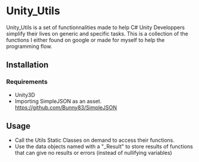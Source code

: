 # Unity_Utils

Unity_Utils is a set of functionnalities made to help C# Unity Developpers simplify their lives on generic and specific tasks. This is a collection of the functions I either found on google or made for myself to help the programming flow.

## Installation

### Requirements
* Unity3D
* Importing SimpleJSON as an asset. https://github.com/Bunny83/SimpleJSON

## Usage

* Call the Utils Static Classes on demand to access their functions.
* Use the data objects named with a "_Result" to store results of functions that can give no results or errors (instead of nullifying variables)
